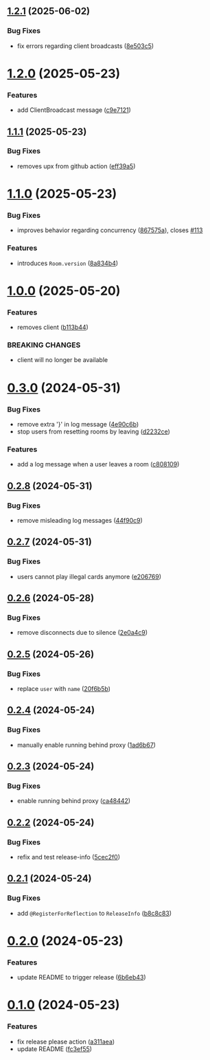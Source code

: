 ## [1.2.1](https://github.com/sne11ius/pp/compare/v1.2.0...v1.2.1) (2025-06-02)


### Bug Fixes

* fix errors regarding client broadcasts ([8e503c5](https://github.com/sne11ius/pp/commit/8e503c5e19cac29d99a357c754e50d91d9925ace))

# [1.2.0](https://github.com/sne11ius/pp/compare/v1.1.1...v1.2.0) (2025-05-23)


### Features

* add ClientBroadcast message ([c9e7121](https://github.com/sne11ius/pp/commit/c9e712199858d915b7611e8761901427870f4267))

## [1.1.1](https://github.com/sne11ius/pp/compare/v1.1.0...v1.1.1) (2025-05-23)


### Bug Fixes

* removes upx from github action ([eff39a5](https://github.com/sne11ius/pp/commit/eff39a5365cb617dcf1dd83ca466af455653b90b))

# [1.1.0](https://github.com/sne11ius/pp/compare/v1.0.0...v1.1.0) (2025-05-23)


### Bug Fixes

* improves behavior regarding concurrency ([867575a](https://github.com/sne11ius/pp/commit/867575a4ebd78f05abbefcab4ec577d45ee1ef9c)),
  closes [#113](https://github.com/sne11ius/pp/issues/113)


### Features

* introduces `Room.version` ([8a834b4](https://github.com/sne11ius/pp/commit/8a834b47a384220d9ac1c58a501cef0276023442))

# [1.0.0](https://github.com/sne11ius/pp/compare/v0.3.0...v1.0.0) (2025-05-20)


### Features

* removes client ([b113b44](https://github.com/sne11ius/pp/commit/b113b44b83d4f7cfc4f66753e5578c8aef5a7631))


### BREAKING CHANGES

* client will no longer be available

# [0.3.0](https://github.com/sne11ius/pp/compare/v0.2.8...v0.3.0) (2024-05-31)


### Bug Fixes

* remove extra '}' in log message ([4e90c6b](https://github.com/sne11ius/pp/commit/4e90c6b7b42f5f247fcea703cc31008c22487716))
* stop users from resetting rooms by leaving ([d2232ce](https://github.com/sne11ius/pp/commit/d2232cedf2fcec976d1fbd46570e5fb84d36adc4))


### Features

* add a log message when a user leaves a room ([c808109](https://github.com/sne11ius/pp/commit/c8081092e27eeba40e4b9b626f8366d28b177b7a))

## [0.2.8](https://github.com/sne11ius/pp/compare/v0.2.7...v0.2.8) (2024-05-31)


### Bug Fixes

* remove misleading log messages ([44f90c9](https://github.com/sne11ius/pp/commit/44f90c9b843a6c158dfb518a6b6d77595c77a2ad))

## [0.2.7](https://github.com/sne11ius/pp/compare/v0.2.6...v0.2.7) (2024-05-31)


### Bug Fixes

* users cannot play illegal cards anymore ([e206769](https://github.com/sne11ius/pp/commit/e206769fe837a6838fa7be64e610a10cd59e12f0))

## [0.2.6](https://github.com/sne11ius/pp/compare/v0.2.5...v0.2.6) (2024-05-28)


### Bug Fixes

* remove disconnects due to silence ([2e0a4c9](https://github.com/sne11ius/pp/commit/2e0a4c9182f00873afb7509b1fa568f1c18e8191))

## [0.2.5](https://github.com/sne11ius/pp/compare/v0.2.4...v0.2.5) (2024-05-26)


### Bug Fixes

* replace `user` with `name` ([20f6b5b](https://github.com/sne11ius/pp/commit/20f6b5b71c11dc5b35bc863ef8f1768c97e63c9e))

## [0.2.4](https://github.com/sne11ius/pp/compare/v0.2.3...v0.2.4) (2024-05-24)


### Bug Fixes

* manually enable running behind proxy ([1ad6b67](https://github.com/sne11ius/pp/commit/1ad6b67ee83aa73f37f6162121cf18aff0b20754))

## [0.2.3](https://github.com/sne11ius/pp/compare/v0.2.2...v0.2.3) (2024-05-24)


### Bug Fixes

* enable running behind proxy ([ca48442](https://github.com/sne11ius/pp/commit/ca48442d47b36a94ff4674ff17efcd9e1e965686))

## [0.2.2](https://github.com/sne11ius/pp/compare/v0.2.1...v0.2.2) (2024-05-24)


### Bug Fixes

* refix and test release-info ([5cec2f0](https://github.com/sne11ius/pp/commit/5cec2f0a9ce1094add30dd9847904c6ccb6ed4c2))

## [0.2.1](https://github.com/sne11ius/pp/compare/v0.2.0...v0.2.1) (2024-05-24)


### Bug Fixes

* add `@RegisterForReflection` to `ReleaseInfo` ([b8c8c83](https://github.com/sne11ius/pp/commit/b8c8c83243ffb77e00643215aa94634d179643ac))

# [0.2.0](https://github.com/sne11ius/pp/compare/v0.1.0...v0.2.0) (2024-05-23)


### Features

* update README to trigger release ([6b6eb43](https://github.com/sne11ius/pp/commit/6b6eb431d422373ce590003ef7eae1cb644c2a7c))

# [0.1.0](https://github.com/sne11ius/pp/compare/v0.0.1...v0.1.0) (2024-05-23)


### Features

* fix release please action ([a311aea](https://github.com/sne11ius/pp/commit/a311aea1efff592fa58a69a560b997e06d5eaecb))
* update README ([fc3ef55](https://github.com/sne11ius/pp/commit/fc3ef55b5174cc4546c7ae59269f751004cf4d38))

